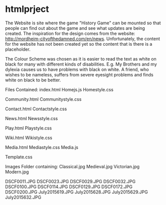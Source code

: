 # htmlprject
The Website is site where the game "History Game" can be mounted so that people can find
out about the game and see what updates are being created. The inspiration for the design
comes from the website: http://mordheim-cityofthedamned.com/en/news. Unfortunately, the 
content for the website has not been created yet so the content that is there is a
placeholder.

The Colour Scheme was chosen as it is easier to read the text as white on black for many
with different kinds of disabilities. E.g. My Brothers and my dylexia causes us to have 
problems with black on white. A friend, who wishes to be nameless, suffers from severe
eyesight problems and finds white on black to be better.


Files Contained:
index.html
Homejs.js
Homestyle.css

Community.html
Communitystyle.css

Contact.html
Contactstyle.css

News.html
Newsstyle.css

Play.html
Playstyle.css

Wiki.html
Wikistyle.css

Media.html
Mediastyle.css
Media.js

Template.css

Images Folder containing:
Classical.jpg
Medieval.jpg
Victorian.jpg
Modern.jpg

DSCF0011.JPG
DSCF0023.JPG
DSCF0029.JPG
DSCF0032.JPG
DSCF0100.JPG
DSCF0114.JPG
DSCF0129.JPG
DSCF0172.JPG
DSCF0200.JPG
July2015619.JPG
July2015628.JPG
July2015629.JPG
July2015632.JPG



